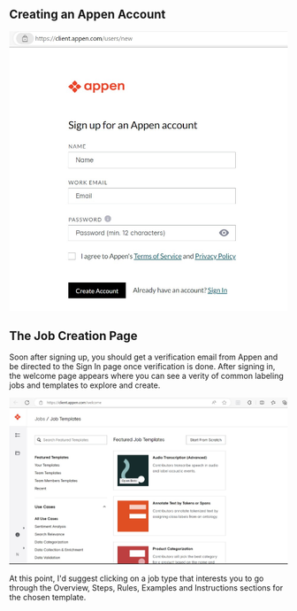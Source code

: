 ## Creating an Appen Account

![](appen1.jpg)

## The Job Creation Page



Soon after signing up, you should get a verification email from Appen and be directed to the Sign In page once verification is done. After signing in, the welcome page appears where you can see a verity of common labeling jobs and templates to explore and create.




![](appen3.jpg)




At this point, I'd suggest clicking on a job type that interests you to go through the Overview, Steps, Rules, Examples and Instructions sections for the chosen template.
